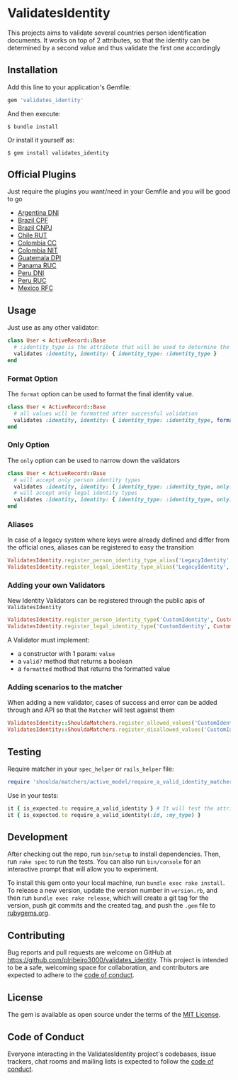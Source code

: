 # ValidatesIdentity

This projects aims to validate several countries person identification documents.
It works on top of 2 attributes, so that the identity can be determined by a second value and thus validate the first one accordingly

## Installation

Add this line to your application's Gemfile:

```ruby
gem 'validates_identity'
```

And then execute:

    $ bundle install

Or install it yourself as:

    $ gem install validates_identity

## Official Plugins

Just require the plugins you want/need in your Gemfile and you will be good to go

- [Argentina DNI](https://github.com/plribeiro3000/validates_identity-ar_dni)
- [Brazil CPF](https://github.com/plribeiro3000/validates_identity-br_cpf)
- [Brazil CNPJ](https://github.com/plribeiro3000/validates_identity-br_cnpj)
- [Chile RUT](https://github.com/plribeiro3000/validates_identity-cl_rut)
- [Colombia CC](https://github.com/plribeiro3000/validates_identity-co_cc)
- [Colombia NIT](https://github.com/JonatascNascimento/validates_identity-co_nit)
- [Guatemala DPI](https://github.com/plribeiro3000/validates_identity-gt_dpi)
- [Panama RUC](https://github.com/plribeiro3000/validates_identity-pa_ruc)
- [Peru DNI](https://github.com/plribeiro3000/validates_identity-pe_dni)
- [Peru RUC](https://github.com/plribeiro3000/validates_identity-pe_ruc)
- [Mexico RFC](https://github.com/plribeiro3000/validates_identity-mx_rfc)

## Usage

Just use as any other validator:

```ruby
class User < ActiveRecord::Base
  # :identity_type is the attribute that will be used to determine the identity type and is required
  validates :identity, identity: { identity_type: :identity_type }
end
```

### Format Option

The `format` option can be used to format the final identity value.

```ruby
class User < ActiveRecord::Base
  # all values will be formatted after successful validation
  validates :identity, identity: { identity_type: :identity_type, format: true }
end
```

### Only Option

The `only` option can be used to narrow down the validators

```ruby
class User < ActiveRecord::Base
  # will accept only person identity types
  validates :identity, identity: { identity_type: :identity_type, only: :person }
  # will accept only legal identity types
  validates :identity, identity: { identity_type: :identity_type, only: :legal }
end
```

### Aliases

In case of a legacy system where keys were already defined and differ from the official ones, aliases can be registered to easy the transition

```ruby
ValidatesIdentity.register_person_identity_type_alias('LegacyIdentity', 'CustomIdentity')
ValidatesIdentity.register_legal_identity_type_alias('LegacyIdentity', 'CustomIdentity')
```

### Adding your own Validators

New Identity Validators can be registered through the public apis of `ValidatesIdentity`

```ruby
ValidatesIdentity.register_person_identity_type('CustomIdentity', CustomIdentityValidator)
ValidatesIdentity.register_legal_identity_type('CustomIdentity', CustomIdentityValidator)
```

A Validator must implement:

- a constructor with 1 param: `value`
- a `valid?` method that returns a boolean
- a `formatted` method that returns the formatted value

### Adding scenarios to the matcher

When adding a new validator, cases of success and error can be added through and API so that the `Matcher` will test against them

```ruby
ValidatesIdentity::ShouldaMatchers.register_allowed_values('CustomIdentity', ['123456789', '123.456.789'])
ValidatesIdentity::ShouldaMatchers.register_disallowed_values('CustomIdentity', ['12345679', '12.456.789'])
```

## Testing

Require matcher in your `spec_helper` or `rails_helper` file:

```ruby
require 'shoulda/matchers/active_model/require_a_valid_identity_matcher'
```

Use in your tests:

```ruby
it { is_expected.to require_a_valid_identity } # It will test the attributes :identity and :identity_type by default
it { is_expected.to require_a_valid_identity(:id, :my_type) }
```

## Development

After checking out the repo, run `bin/setup` to install dependencies. Then, run `rake spec` to run the tests. You can also run `bin/console` for an interactive prompt that will allow you to experiment.

To install this gem onto your local machine, run `bundle exec rake install`. To release a new version, update the version number in `version.rb`, and then run `bundle exec rake release`, which will create a git tag for the version, push git commits and the created tag, and push the `.gem` file to [rubygems.org](https://rubygems.org).

## Contributing

Bug reports and pull requests are welcome on GitHub at https://github.com/plribeiro3000/validates_identity. This project is intended to be a safe, welcoming space for collaboration, and contributors are expected to adhere to the [code of conduct](https://github.com/plribeiro3000/validates_identity/blob/master/CODE_OF_CONDUCT.md).

## License

The gem is available as open source under the terms of the [MIT License](https://opensource.org/licenses/MIT).

## Code of Conduct

Everyone interacting in the ValidatesIdentity project's codebases, issue trackers, chat rooms and mailing lists is expected to follow the [code of conduct](https://github.com/plribeiro3000/validates_identity/blob/master/CODE_OF_CONDUCT.md).
